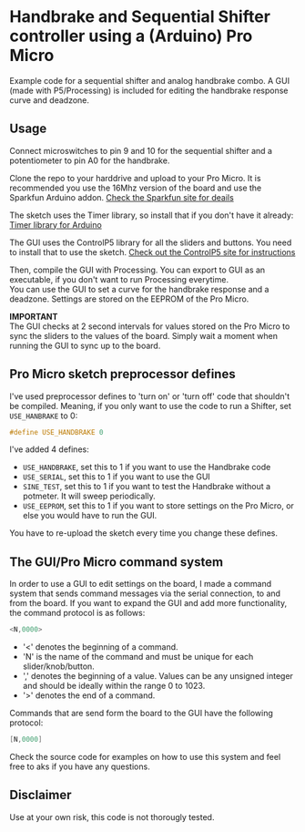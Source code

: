 # Handbrake and Sequential Shifter controller using a (Arduino) Pro Micro
Example code for a sequential shifter and analog handbrake combo. A GUI (made with P5/Processing) is included for editing the handbrake response curve and deadzone. 

## Usage
Connect microswitches to pin 9 and 10 for the sequential shifter and a potentiometer to pin A0 for the handbrake.   

Clone the repo to your harddrive and upload to your Pro Micro. It is recommended you use the 16Mhz version of the board and use the Sparkfun Arduino addon. 
[Check the Sparkfun site for deails](https://learn.sparkfun.com/tutorials/pro-micro--fio-v3-hookup-guide)   

The sketch uses the Timer library, so install that if you don't have it already:
[Timer library for Arduino](https://playground.arduino.cc/code/timer)   

The GUI uses the ControlP5 library for all the sliders and buttons. You need to install that to use the sketch. [Check out the ControlP5 site for instructions](http://www.sojamo.de/libraries/controlP5/)   

Then, compile the GUI with Processing. You can export to GUI as an executable, if you don't want to run Processing everytime.   
You can use the GUI to set a curve for the handbrake response and a deadzone. Settings are stored on the EEPROM of the Pro Micro.   

**IMPORTANT**  
The GUI checks at 2 second intervals for values stored on the Pro Micro to sync the sliders to the values of the board. Simply wait a moment when running the GUI to sync up to the board.   

## Pro Micro sketch preprocessor defines
I've used preprocessor defines to 'turn on' or 'turn off' code that shouldn't be compiled. Meaning, if you only want to use the code to run a Shifter, set `USE_HANBRAKE` to 0: 
```c++
#define USE_HANDBRAKE 0
```
   
I've added 4 defines:
- `USE_HANDBRAKE`, set this to 1 if you want to use the Handbrake code
- `USE_SERIAL`, set this to 1 if you want to use the GUI
- `SINE_TEST`, set this to 1 if you want to test the Handbrake without a potmeter. It will sweep periodically.
- `USE_EEPROM`, set this to 1 if you want to store settings on the Pro Micro, or else you would have to run the GUI.
   
You have to re-upload the sketch every time you change these defines.

## The GUI/Pro Micro command system
In order to use a GUI to edit settings on the board, I made a command system that sends command messages via the serial connection, to and from the board. If you want to expand the GUI and add more functionality, the command protocol is as follows:
```c++
<N,0000>
```
- '<' denotes the beginning of a command.  
- 'N' is the name of the command and must be unique for each slider/knob/button.  
- ',' denotes the beginning of a value. Values can be any unsigned integer and should be ideally within the range 0 to 1023.  
- '>' denotes the end of a command.   

Commands that are send form the board to the GUI have the following protocol:
```c++
[N,0000]
```
Check the source code for examples on how to use this system and feel free to aks if you have any questions.   

## Disclaimer
Use at your own risk, this code is not thorougly tested.


